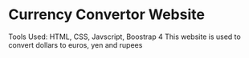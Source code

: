 # Currency Convertor Website
Tools Used: HTML, CSS, Javscript, Boostrap 4
This website is used to convert dollars to euros, yen and rupees
